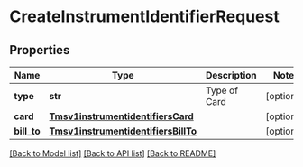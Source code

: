 # CreateInstrumentIdentifierRequest

## Properties
Name | Type | Description | Notes
------------ | ------------- | ------------- | -------------
**type** | **str** | Type of Card | [optional] 
**card** | [**Tmsv1instrumentidentifiersCard**](Tmsv1instrumentidentifiersCard.md) |  | [optional] 
**bill_to** | [**Tmsv1instrumentidentifiersBillTo**](Tmsv1instrumentidentifiersBillTo.md) |  | [optional] 

[[Back to Model list]](../README.md#documentation-for-models) [[Back to API list]](../README.md#documentation-for-api-endpoints) [[Back to README]](../README.md)


